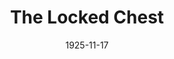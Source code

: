 ---
title: The Locked Chest
date: 1925-11-17
closing_date:
layout: productions
featured_image:
image_caption:
image_credit:
playbill:
category:
Theatre: Theatre Jacksonville
cast:
- Thorolf: Allan Groover
- Eric: Charles Johnston
- Hrapp: Charles McKinnon
- Vigdis Goddi: Elizabeth Trabue
- Ingiald: Gordon McCauley
- Thord Goddi: Joseph Marron
- Hoskuld: Kingston Newman
crew:
- Director: Tracy L'Engle
- Lighting: Martha Race
- Set Design:
  - Mrs. Strawn Perry
  - Strawn Perry
- Costume construction:
  - Adela Carles
  - Miss Willis
  - Mrs. W.H.Cordner
  - Tracy L'Engle
- Props and Costumes: Gertrude F. Jacobi
understudies:
orchestra:
external_links:
---